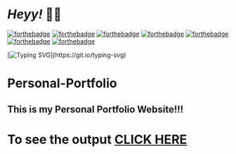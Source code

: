 <h1><strong><em>Heyy! </em></strong>🐱‍💻</h1>
 
 [![forthebadge](https://forthebadge.com/images/badges/built-with-love.svg)](https://forthebadge.com) [![forthebadge](https://forthebadge.com/images/badges/uses-html.svg)](https://forthebadge.com) [![forthebadge](https://forthebadge.com/images/badges/uses-css.svg)](https://forthebadge.com) [![forthebadge](https://forthebadge.com/images/badges/uses-js.svg)](https://forthebadge.com) [![forthebadge](https://forthebadge.com/images/badges/check-it-out.svg)](https://forthebadge.com) [![forthebadge](https://forthebadge.com/images/badges/makes-people-smile.svg)](https://forthebadge.com) [![forthebadge](https://forthebadge.com/images/badges/open-source.svg)](https://forthebadge.com) 
 
 [![Typing SVG](https://readme-typing-svg.herokuapp.com?font=&vCenter=true&lines=Heyy%2C+I+am+Piyush!!+%F0%9F%91%8B;Love+to+make+new+websites+and+apps!;)](https://git.io/typing-svg)
 
 # Personal-Portfolio

## This is my Personal Portfolio Website!!!

# To see the output [CLICK HERE](https://piyush168713.github.io/Personal-Portfolio/index.html)

<!-- ### Screenshots

<code>Home Page</code>
<img src="Images/home.png">

`About Page`
<img src="Images/about.png">

`Services Page`
<img src="Images/services.png">

`Skills Page`
<img src="Images/skills.png">

`Contact Us Page`
<img src="Images/contactus.png">

-->

